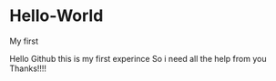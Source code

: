 # Hello-World
My first


Hello Github this is my first experince 
So i need all the help from you 
Thanks!!!!
